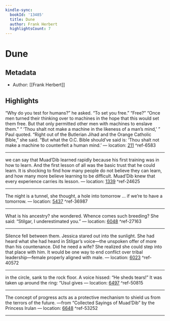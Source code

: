 ```yaml
---
kindle-sync:
  bookId: '13485'
  title: Dune
  author: Frank Herbert
  highlightsCount: 7
---
```

# Dune
## Metadata
* Author: [[Frank Herbert]]

## Highlights
“Why do you test for humans?” he asked. “To set you free.” “Free?” “Once men turned their thinking over to machines in the hope that this would set them free. But that only permitted other men with machines to enslave them.” “ ‘Thou shalt not make a machine in the likeness of a man’s mind,’ ” Paul quoted. “Right out of the Butlerian Jihad and the Orange Catholic Bible,” she said. “But what the O.C. Bible should’ve said is: ‘Thou shalt not make a machine to counterfeit a human mind.’ — location: [211]() ^ref-6583

---
we can say that Muad’Dib learned rapidly because his first training was in how to learn. And the first lesson of all was the basic trust that he could learn. It is shocking to find how many people do not believe they can learn, and how many more believe learning to be difficult. Muad’Dib knew that every experience carries its lesson. — location: [1339]() ^ref-24625

---
The night is a tunnel, she thought, a hole into tomorrow … if we’re to have a tomorrow. — location: [5437]() ^ref-36987

---
What is his ancestry? she wondered. Whence comes such breeding? She said: “Stilgar, I underestimated you.” — location: [6048]() ^ref-27163

---
Silence fell between them. Jessica stared out into the sunlight. She had heard what she had heard in Stilgar’s voice—the unspoken offer of more than his countenance. Did he need a wife? She realized she could step into that place with him. It would be one way to end conflict over tribal leadership—female properly aligned with male. — location: [6023]() ^ref-40572

---
in the circle, sank to the rock floor. A voice hissed: “He sheds tears!” It was taken up around the ring: “Usul gives — location: [6497]() ^ref-50815

---
The concept of progress acts as a protective mechanism to shield us from the terrors of the future. —from “Collected Sayings of Muad’Dib” by the Princess Irulan — location: [6648]() ^ref-53252

---
